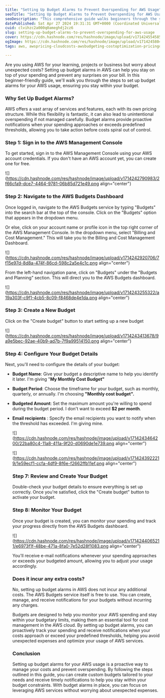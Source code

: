 ```yaml
---
title: "Setting Up Budget Alarms to Prevent Overspending for AWS Usage"
seoTitle: "Setting Up Budget Alarms to Prevent Overspending for AWS Usage"
seoDescription: "This comprehensive guide walks beginners through the steps, ensuring effective cost management and budget control."
datePublished: Sat Apr 27 2024 19:31:31 GMT+0000 (Coordinated Universal Time)
cuid: clvihzc2a000q0ameghdj2cz6
slug: setting-up-budget-alarms-to-prevent-overspending-for-aws-usage
cover: https://cdn.hashnode.com/res/hashnode/image/upload/v1714245545854/541873d6-7676-4fa0-939a-290cd2678381.jpeg
ogImage: https://cdn.hashnode.com/res/hashnode/image/upload/v1714245804882/591ab086-f827-4182-b2ac-7e3f1a3b3b3c.jpeg
tags: aws, awspricing-cloudcosts-awsbudgeting-costoptimization-pricingoptions-awsbilling-savingsplans-reservedinstances-spotinstances-cloudfinance, aws-cost-optimization, awscostoptimization-cloudmanagement-ebsautomation-awsstorage-cloudcostsavings-automationincloud-awsbestpractices-optimizestorage-cloudefficiency-awslambda-ebssnapshots, awsbestpractices

---
```


Are you using AWS for your learning, projects or business but worry about unexpected costs? Setting up budget alarms in AWS can help you stay on top of your spending and prevent any surprises on your bill. In this beginner-friendly guide, we'll walk you through the steps to set up budget alarms for your AWS usage, ensuring you stay within your budget.

### **Why Set Up Budget Alarms?**

AWS offers a vast array of services and features, each with its own pricing structure. While this flexibility is fantastic, it can also lead to unintentional overspending if not managed carefully. Budget alarms provide proactive notifications when your spending approaches or exceeds predefined thresholds, allowing you to take action before costs spiral out of control.

### **Step 1: Sign in to the AWS Management Console**

To get started, sign in to the AWS Management Console using your AWS account credentials. If you don't have an AWS account yet, you can create one for free.

![](https://cdn.hashnode.com/res/hashnode/image/upload/v1714242790983/2f66cfa9-dce7-4464-9781-06b85d721e49.png align="center")

### **Step 2: Navigate to the AWS Budgets Dashboard**

Once logged in, navigate to the AWS Budgets service by typing "Budgets" into the search bar at the top of the console. Click on the "Budgets" option that appears in the dropdown menu.

Or else, click on your account name or profile icon in the top right corner of the AWS Management Console. In the dropdown menu, select "Billing and Cost Management." This will take you to the Billing and Cost Management Dashboard.

![](https://cdn.hashnode.com/res/hashnode/image/upload/v1714242920706/7f15e97d-8d8a-474f-86cd-598c2a5e4c1c.png align="center")

From the left-hand navigation pane, click on "Budgets" under the "Budgets and Planning" section. This will direct you to the AWS Budgets dashboard.

![](https://cdn.hashnode.com/res/hashnode/image/upload/v1714243255322/a19a303f-c9f1-4cb5-8c09-f8468de4e1da.png align="center")

### **Step 3: Create a New Budget**

Click on the "Create budget" button to start setting up a new budget

![](https://cdn.hashnode.com/res/hashnode/image/upload/v1714243413678/9a9e5bec-92ae-40b9-ad7b-7f9a99514150.png align="center")

### **Step 4: Configure Your Budget Details**

Next, you'll need to configure the details of your budget:

* **Budget Name**: Give your budget a descriptive name to help you identify it later. I'm giving "**My Monthly Cost Budget"**
    
* **Budget Period**: Choose the timeframe for your budget, such as monthly, quarterly, or annually. I'm choosing **"Monthly cost budget".**
    
* **Budgeted Amount**: Set the maximum amount you're willing to spend during the budget period. I don't want to exceed **$2 per month**.
    
* **Email recipients** : Specify the email recipients you want to notify when the threshold has exceeded. I'm giving mine.
    
    ![](https://cdn.hashnode.com/res/hashnode/image/upload/v1714243464200/22ba80c4-11a8-411a-9f20-d0690de1e739.png align="center")
    
    ![](https://cdn.hashnode.com/res/hashnode/image/upload/v1714243922219/1e59ecf1-ccfa-4df9-8f6e-f2662ffb11ef.png align="center")
    
    ### **Step 7: Review and Create Your Budget**
    
    Double-check your budget details to ensure everything is set up correctly. Once you're satisfied, click the "Create budget" button to activate your budget.
    
    ### **Step 8: Monitor Your Budget**
    
    Once your budget is created, you can monitor your spending and track your progress directly from the AWS Budgets dashboard.
    
    ![](https://cdn.hashnode.com/res/hashnode/image/upload/v1714244065211/e6973f1f-48be-471a-8fa0-7e52d28f1083.png align="center")
    
    You'll receive e-mail notifications whenever your spending approaches or exceeds your budgeted amount, allowing you to adjust your usage accordingly.
    
    ### **Does it incur any extra costs?**
    
    No, setting up budget alarms in AWS does not incur any additional costs. The AWS Budgets service itself is free to use. You can create, manage, and receive notifications for your budgets without incurring any charges.
    
    Budgets are designed to help you monitor your AWS spending and stay within your budgetary limits, making them an essential tool for cost management in the AWS cloud. By setting up budget alarms, you can proactively track your spending and receive notifications when your costs approach or exceed your predefined thresholds, helping you avoid unexpected expenses and optimize your usage of AWS services.
    
    ### **Conclusion**
    
    Setting up budget alarms for your AWS usage is a proactive way to manage your costs and prevent overspending. By following the steps outlined in this guide, you can create custom budgets tailored to your needs and receive timely notifications to help you stay within your budget constraints. With budget alarms in place, you can focus on leveraging AWS services without worrying about unexpected expenses.